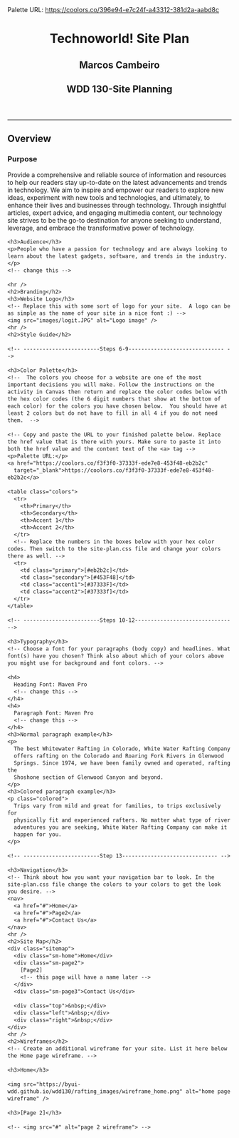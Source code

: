 <html lang="en-us">
  Palette URL: <a href="https://coolors.co/396e94-e7c24f-a43312-381d2a-aabd8c" target="_blank">https://coolors.co/396e94-e7c24f-a43312-381d2a-aabd8c</a>
<head>
  <meta charset="utf-8" />
  <title>Site Plan</title>
  <link type="text/css" rel="stylesheet" href="site-plan-rafting.css" />
</head>

<body>
  <header>
    <h1>Technoworld! Site Plan</h1>
    <h2>Marcos Cambeiro</h2>
    <h2>WDD 130-Site Planning</h2>
    <!-- In the header above, add the name of your site, your name and class number. For example if you are in section 3 you would put WDD 130-03 -->
  </header>
  <main>
    <!-- ------------------------Steps 2-5------------------------------ -->
    <hr />
    <h2>Overview</h2>
    <h3>Purpose</h3>
    <p>Provide a comprehensive and reliable source of information and resources to help our readers stay up-to-date on the latest advancements and trends in technology. We aim to inspire and empower our readers to explore new ideas, experiment with new tools and technologies, and ultimately, to enhance their lives and businesses through technology. Through insightful articles, expert advice, and engaging multimedia content, our technology site strives to be the go-to destination for anyone seeking to understand, leverage, and embrace the transformative power of technology.</p>
    <!-- change this -->

    <h3>Audience</h3>
    <p>People who have a passion for technology and are always looking to learn about the latest gadgets, software, and trends in the industry.</p>
    <!-- change this -->

    <hr />
    <h2>Branding</h2>
    <h3>Website Logo</h3>
    <!-- Replace this with some sort of logo for your site.  A logo can be as simple as the name of your site in a nice font :) -->
    <img src="images/logit.JPG" alt="Logo image" />
    <hr />
    <h2>Style Guide</h2>

    <!-- ------------------------Steps 6-9------------------------------ -->

    <h3>Color Palette</h3>
    <!--  The colors you choose for a website are one of the most important decisions you will make. Follow the instructions on the activity in Canvas then return and replace the color codes below with the hex color codes (the 6 digit numbers that show at the bottom of each color) for the colors you have chosen below.  You should have at least 2 colors but do not have to fill in all 4 if you do not need them.  -->

    <!-- Copy and paste the URL to your finished palette below. Replace the href value that is there with yours. Make sure to paste it into both the href value and the content text of the <a> tag -->
    <p>Palette URL:</p>
    <a href="https://coolors.co/f3f3f0-37333f-ede7e8-453f48-eb2b2c"
      target="_blank">https://coolors.co/f3f3f0-37333f-ede7e8-453f48-eb2b2c</a>

    <table class="colors">
      <tr>
        <th>Primary</th>
        <th>Secondary</th>
        <th>Accent 1</th>
        <th>Accent 2</th>
      </tr>
      <!-- Replace the numbers in the boxes below with your hex color codes. Then switch to the site-plan.css file and change your colors there as well. -->
      <tr>
        <td class="primary">[#eb2b2c]</td>
        <td class="secondary">[#453F48]</td>
        <td class="accent1">[#37333F]</td>
        <td class="accent2">[#37333f]</td>
      </tr>
    </table>

    <!-- ------------------------Steps 10-12------------------------------ -->

    <h3>Typography</h3>
    <!-- Choose a font for your paragraphs (body copy) and headlines. What font(s) have you chosen? Think also about which of your colors above you might use for background and font colors. -->

    <h4>
      Heading Font: Maven Pro
      <!-- change this -->
    </h4>
    <h4>
      Paragraph Font: Maven Pro
      <!-- change this -->
    </h4>
    <h3>Normal paragraph example</h3>
    <p>
      The best Whitewater Rafting in Colorado, White Water Rafting Company
      offers rafting on the Colorado and Roaring Fork Rivers in Glenwood
      Springs. Since 1974, we have been family owned and operated, rafting the
      Shoshone section of Glenwood Canyon and beyond.
    </p>
    <h3>Colored paragraph example</h3>
    <p class="colored">
      Trips vary from mild and great for families, to trips exclusively for
      physically fit and experienced rafters. No matter what type of river
      adventures you are seeking, White Water Rafting Company can make it
      happen for you.
    </p>

    <!-- ------------------------Step 13------------------------------ -->

    <h3>Navigation</h3>
    <!-- Think about how you want your navigation bar to look. In the site-plan.css file change the colors to your colors to get the look you desire. -->
    <nav>
      <a href="#">Home</a>
      <a href="#">Page2</a>
      <a href="#">Contact Us</a>
    </nav>
    <hr />
    <h2>Site Map</h2>
    <div class="sitemap">
      <div class="sm-home">Home</div>
      <div class="sm-page2">
        [Page2]
        <!-- this page will have a name later -->
      </div>
      <div class="sm-page3">Contact Us</div>

      <div class="top">&nbsp;</div>
      <div class="left">&nbsp;</div>
      <div class="right">&nbsp;</div>
    </div>
    <hr />
    <h2>Wireframes</h2>
    <!-- Create an additional wireframe for your site. List it here below the Home page wireframe. -->

    <h3>Home</h3>

    <img src="https://byui-wdd.github.io/wdd130/rafting_images/wireframe_home.png" alt="home page wireframe" />

    <h3>[Page 2]</h3>

    <!-- <img src="#" alt="page 2 wireframe"> -->
  </main>
</body>

</html>
